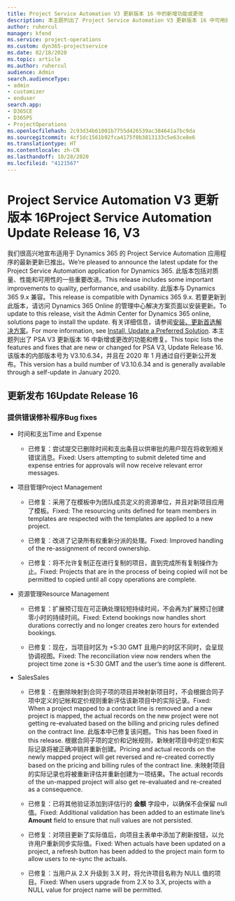```yaml
---
title: Project Service Automation V3 更新版本 16 中的新增功能或更改
description: 本主题列出了 Project Service Automation V3 更新版本 16 中可用的功能和修复。
author: ruhercul
manager: kfend
ms.service: project-operations
ms.custom: dyn365-projectservice
ms.date: 02/18/2020
ms.topic: article
ms.author: ruhercul
audience: Admin
search.audienceType:
- admin
- customizer
- enduser
search.app:
- D365CE
- D365PS
- ProjectOperations
ms.openlocfilehash: 2c93d34b61001b7755d426539ac384641a7bc9da
ms.sourcegitcommit: 4cf1dc1561b92fca4175f0b3813133c5e63ce8e6
ms.translationtype: HT
ms.contentlocale: zh-CN
ms.lasthandoff: 10/28/2020
ms.locfileid: "4121567"
---
```

# <a name="project-service-automation-update-release-16-v3"></a><span data-ttu-id="428cf-103">Project Service Automation V3 更新版本 16</span><span class="sxs-lookup"><span data-stu-id="428cf-103">Project Service Automation Update Release 16, V3</span></span>

<span data-ttu-id="428cf-104">我们很高兴地宣布适用于 Dynamics 365 的 Project Service Automation 应用程序的最新更新已推出。</span><span class="sxs-lookup"><span data-stu-id="428cf-104">We’re pleased to announce the latest update for the Project Service Automation application for Dynamics 365.</span></span> <span data-ttu-id="428cf-105">此版本包括对质量、性能和可用性的一些重要改进。</span><span class="sxs-lookup"><span data-stu-id="428cf-105">This release includes some important improvements to quality, performance, and usability.</span></span>  <span data-ttu-id="428cf-106">此版本与 Dynamics 365 9.x 兼容。</span><span class="sxs-lookup"><span data-stu-id="428cf-106">This release is compatible with Dynamics 365 9.x.</span></span> <span data-ttu-id="428cf-107">若要更新到此版本，请访问 Dynamics 365 Online 的管理中心解决方案页面以安装更新。</span><span class="sxs-lookup"><span data-stu-id="428cf-107">To update to this release, visit the Admin Center for Dynamics 365 online, solutions page to install the update.</span></span> <span data-ttu-id="428cf-108">有关详细信息，请参阅[安装、更新首选解决方案](https://docs.microsoft.com/dynamics365/project-service/upgrade-psa-home-page)。</span><span class="sxs-lookup"><span data-stu-id="428cf-108">For more information, see [Install, Update a Preferred Solution](https://docs.microsoft.com/dynamics365/project-service/upgrade-psa-home-page).</span></span>
<span data-ttu-id="428cf-109">本主题列出了 PSA V3 更新版本 16 中新增或更改的功能和修复。</span><span class="sxs-lookup"><span data-stu-id="428cf-109">This topic lists the features and fixes that are new or changed for PSA V3, Update Release 16.</span></span> <span data-ttu-id="428cf-110">该版本的内部版本号为 V3.10.6.34，并且在 2020 年 1 月通过自行更新公开发布。</span><span class="sxs-lookup"><span data-stu-id="428cf-110">This version has a build number of V3.10.6.34 and is generally available through a self-update in January 2020.</span></span>


## <a name="update-release-16"></a><span data-ttu-id="428cf-111">更新发布 16</span><span class="sxs-lookup"><span data-stu-id="428cf-111">Update Release 16</span></span>

### <a name="bug-fixes"></a><span data-ttu-id="428cf-112">提供错误修补程序</span><span class="sxs-lookup"><span data-stu-id="428cf-112">Bug fixes</span></span>

-   <span data-ttu-id="428cf-113">时间和支出</span><span class="sxs-lookup"><span data-stu-id="428cf-113">Time and Expense</span></span>

    -   <span data-ttu-id="428cf-114">已修复：尝试提交已删除时间和支出条目以供审批的用户现在将收到相关错误消息。</span><span class="sxs-lookup"><span data-stu-id="428cf-114">Fixed: Users attempting to submit deleted time and expense entries for approvals will now receive relevant error messages.</span></span>

-   <span data-ttu-id="428cf-115">项目管理</span><span class="sxs-lookup"><span data-stu-id="428cf-115">Project Management</span></span>

    -   <span data-ttu-id="428cf-116">已修复：采用了在模板中为团队成员定义的资源单位，并且对新项目应用了模板。</span><span class="sxs-lookup"><span data-stu-id="428cf-116">Fixed: The resourcing units defined for team members in templates are respected with the templates are applied to a new project.</span></span>

    -   <span data-ttu-id="428cf-117">已修复：改进了记录所有权重新分派的处理。</span><span class="sxs-lookup"><span data-stu-id="428cf-117">Fixed: Improved handling of the re-assignment of record ownership.</span></span>

    -   <span data-ttu-id="428cf-118">已修复：将不允许复制正在进行复制的项目，直到完成所有复制操作为止。</span><span class="sxs-lookup"><span data-stu-id="428cf-118">Fixed: Projects that are in the process of being copied will not be permitted to copied until all copy operations are complete.</span></span>

-   <span data-ttu-id="428cf-119">资源管理</span><span class="sxs-lookup"><span data-stu-id="428cf-119">Resource Management</span></span>

    -   <span data-ttu-id="428cf-120">已修复：扩展预订现在可正确处理较短持续时间，不会再为扩展预订创建零小时的持续时间。</span><span class="sxs-lookup"><span data-stu-id="428cf-120">Fixed: Extend bookings now handles short durations correctly and no longer creates zero hours for extended bookings.</span></span>

    -   <span data-ttu-id="428cf-121">已修复：现在，当项目时区为 +5:30 GMT 且用户的时区不同时，会呈现协调视图。</span><span class="sxs-lookup"><span data-stu-id="428cf-121">Fixed: The reconciliation view now renders when the project time zone is +5:30 GMT and the user’s time aone is different.</span></span>

-   <span data-ttu-id="428cf-122">Sales</span><span class="sxs-lookup"><span data-stu-id="428cf-122">Sales</span></span>

    -   <span data-ttu-id="428cf-123">已修复：在删除映射到合同子项的项目并映射新项目时，不会根据合同子项中定义的记帐和定价规则重新评估该新项目中的实际记录。</span><span class="sxs-lookup"><span data-stu-id="428cf-123">Fixed: When a project mapped to a contract line is removed and a new project is mapped, the actual records on the new project were not getting re-evaluated based on the billing and pricing rules defined on the contract line.</span></span> <span data-ttu-id="428cf-124">此版本中已修复该问题。</span><span class="sxs-lookup"><span data-stu-id="428cf-124">This has been fixed in this release.</span></span> <span data-ttu-id="428cf-125">根据合同子项的定价和记帐规则，新映射项目中的定价和实际记录将被正确冲销并重新创建。</span><span class="sxs-lookup"><span data-stu-id="428cf-125">Pricing and actual records on the newly mapped project will get reversed and re-created correctly based on the pricing and billing rules of the contract line.</span></span> <span data-ttu-id="428cf-126">未映射项目的实际记录也将被重新评估并重新创建为一项结果。</span><span class="sxs-lookup"><span data-stu-id="428cf-126">The actual records of the un-mapped project will also get re-evaluated and re-created as a consequence.</span></span>

    -   <span data-ttu-id="428cf-127">已修复：已将其他验证添加到评估行的 **金额** 字段中，以确保不会保留 null 值。</span><span class="sxs-lookup"><span data-stu-id="428cf-127">Fixed: Additional validation has been added to an estimate line’s **Amount** field to ensure that null values are not persisted.</span></span>

    -   <span data-ttu-id="428cf-128">已修复：对项目更新了实际值后，向项目主表单中添加了刷新按钮，以允许用户重新同步实际值。</span><span class="sxs-lookup"><span data-stu-id="428cf-128">Fixed: When actuals have been updated on a project, a refresh button has been added to the project main form to allow users to re-sync the actuals.</span></span>

    -   <span data-ttu-id="428cf-129">已修复：当用户从 2.X 升级到 3.X 时，将允许项目名称为 NULL 值的项目。</span><span class="sxs-lookup"><span data-stu-id="428cf-129">Fixed: When users upgrade from 2.X to 3.X, projects with a NULL value for project name will be permitted.</span></span>


